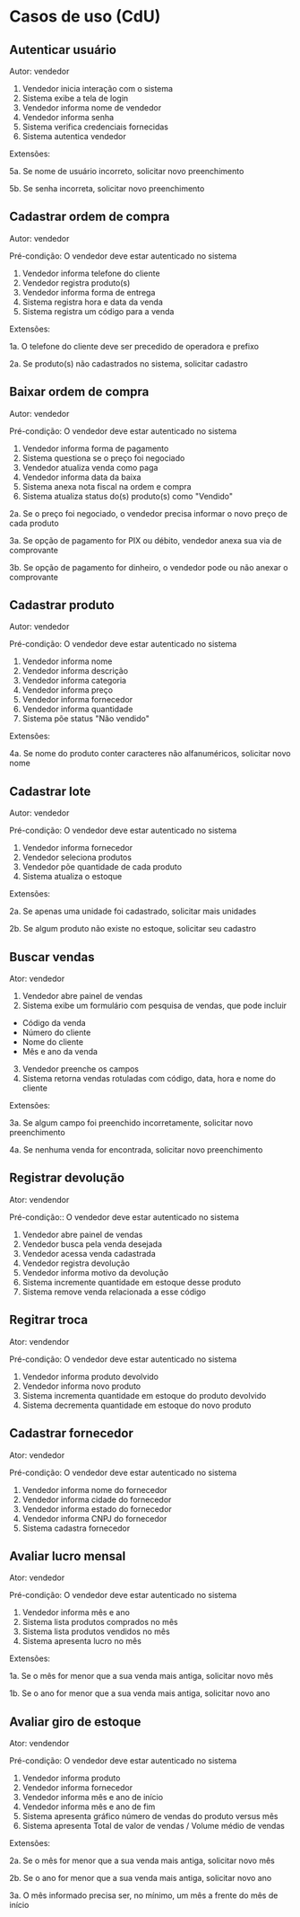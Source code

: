 # Casos de uso (CdU)

## Autenticar usuário

Autor: vendedor

1. Vendedor inicia interação com o sistema
2. Sistema exibe a tela de login
3. Vendedor informa nome de vendedor
4. Vendedor informa senha
5. Sistema verifica credenciais fornecidas
6. Sistema autentica vendedor

Extensões:

5a. Se nome de usuário incorreto, solicitar novo preenchimento

5b. Se senha incorreta, solicitar novo preenchimento

## Cadastrar ordem de compra

Autor: vendedor

Pré-condição: O vendedor deve estar autenticado no sistema

1. Vendedor informa telefone do cliente
2. Vendedor registra produto(s)
3. Vendedor informa forma de entrega
4. Sistema registra hora e data da venda
5. Sistema registra um código para a venda

Extensões:

1a. O telefone do cliente deve ser precedido de operadora e prefixo

2a. Se produto(s) não cadastrados no sistema, solicitar cadastro

## Baixar ordem de compra

Autor: vendedor

Pré-condição: O vendedor deve estar autenticado no sistema

1. Vendedor informa forma de pagamento
2. Sistema questiona se o preço foi negociado
3. Vendedor atualiza venda como paga
4. Vendedor informa data da baixa
5. Sistema anexa nota fiscal na ordem e compra
6. Sistema atualiza status do(s) produto(s) como "Vendido"

2a. Se o preço foi negociado, o vendedor precisa informar o novo preço de cada produto

3a. Se opção de pagamento for PIX ou débito, vendedor anexa sua via de comprovante

3b. Se opção de pagamento for dinheiro, o vendedor pode ou não anexar o comprovante

## Cadastrar produto

Autor: vendedor

Pré-condição: O vendedor deve estar autenticado no sistema

1. Vendedor informa nome
2. Vendedor informa descrição
3. Vendedor informa categoria
4. Vendedor informa preço
5. Vendedor informa fornecedor
6. Vendedor informa quantidade
7. Sistema põe status "Não vendido"

Extensões:

4a. Se nome do produto conter caracteres não alfanuméricos, solicitar novo nome

## Cadastrar lote

Autor: vendedor

Pré-condição: O vendedor deve estar autenticado no sistema

1. Vendedor informa fornecedor
2. Vendedor seleciona produtos
3. Vendedor põe quantidade de cada produto
4. Sistema atualiza o estoque

Extensões:

2a. Se apenas uma unidade foi cadastrado, solicitar mais unidades

2b. Se algum produto não existe no estoque, solicitar seu cadastro

## Buscar vendas

Ator: vendedor

1. Vendedor abre painel de vendas
2. Sistema exibe um formulário com pesquisa de vendas, que pode incluir
- Código da venda
- Número do cliente
- Nome do cliente
- Mês e ano da venda
3. Vendedor preenche os campos
4. Sistema retorna vendas rotuladas com código, data, hora e nome do cliente

Extensões:

3a. Se algum campo foi preenchido incorretamente, solicitar novo preenchimento

4a. Se nenhuma venda for encontrada, solicitar novo preenchimento

## Registrar devolução 

Ator: vendendor

Pré-condição:: O vendedor deve estar autenticado no sistema

1. Vendedor abre painel de vendas
2. Vendedor busca pela venda desejada
3. Vendedor acessa venda cadastrada
4. Vendedor registra devolução
5. Vendedor informa motivo da devolução
6. Sistema incremente quantidade em estoque desse produto
7. Sistema remove venda relacionada a esse código

## Regitrar troca

Ator: vendendor

Pré-condição: O vendedor deve estar autenticado no sistema

1. Vendedor informa produto devolvido
2. Vendedor informa novo produto
3. Sistema incrementa quantidade em estoque do produto devolvido
4. Sistema decrementa quantidade em estoque do novo produto

## Cadastrar fornecedor

Ator: vendedor

Pré-condição: O vendedor deve estar autenticado no sistema

1. Vendedor informa nome do fornecedor
2. Vendedor informa cidade do fornecedor
3. Vendedor informa estado do fornecedor
4. Vendedor informa CNPJ do fornecedor
5. Sistema cadastra fornecedor

## Avaliar lucro mensal

Ator: vendedor

Pré-condição: O vendedor deve estar autenticado no sistema

1. Vendedor informa mês e ano
2. Sistema lista produtos comprados no mês
3. Sistema lista produtos vendidos no mês
4. Sistema apresenta lucro no mês

Extensões:

1a. Se o mês for menor que a sua venda mais antiga, solicitar novo mês

1b. Se o ano for menor que a sua venda mais antiga, solicitar novo ano

## Avaliar giro de estoque

Ator: vendendor

Pré-condição: O vendedor deve estar autenticado no sistema

1. Vendedor informa produto
2. Vendedor informa fornecedor 
3. Vendedor informa mês e ano de início
4. Vendedor informa mês e ano de fim
5. Sistema apresenta gráfico número de vendas do produto versus mês
6. Sistema apresenta Total de valor de vendas / Volume médio de vendas

Extensões:

2a. Se o mês for menor que a sua venda mais antiga, solicitar novo mês

2b. Se o ano for menor que a sua venda mais antiga, solicitar novo ano

3a. O mês informado precisa ser, no mínimo, um mês a frente do mês de início
